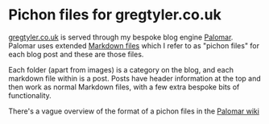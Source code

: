 # Pichon files for gregtyler.co.uk

[gregtyler.co.uk](https://gregtyler.co.uk) is served through my bespoke blog engine [Palomar](https://github.comm/gregtyler/Palomar). Palomar uses extended [Markdown files](http://commonmark.org/) which I refer to as "pichon files" for each blog post and these are those files.

Each folder (apart from images) is a category on the blog, and each markdown file within is a post. Posts have header information at the top and then work as normal Markdown files, with a few extra bespoke bits of functionality.

There's a vague overview of the format of a pichon files in the [Palomar wiki](https://github.com/gregtyler/Palomar/wiki/Pichon-file-format)
